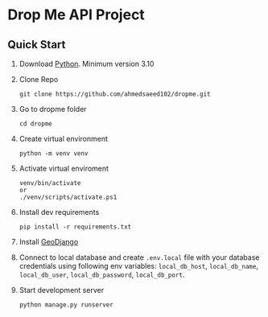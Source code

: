 # Drop Me API Project

## Quick Start

1. Download [Python](https://www.python.org/downloads/). Minimum version 3.10

2. Clone Repo
    ```shell
    git clone https://github.com/ahmedsaeed102/dropme.git
    ```

3. Go to dropme folder
    ```shell
    cd dropme
    ```

4. Create virtual environment
    ```shell
    python -m venv venv
    ```

5. Activate virtual enviroment
    ```shell
    venv/bin/activate
    or
    ./venv/scripts/activate.ps1
    ```

6. Install dev requirements
    ```shell
    pip install -r requirements.txt
    ```

7. Install [GeoDjango](https://docs.djangoproject.com/en/4.1/ref/contrib/gis/install/)

8. Connect to local database and create `.env.local` file with your database credentials using following env variables: `local_db_host`, `local_db_name`, `local_db_user`, `local_db_password`, `local_db_port`.  

9. Start development server
    ```shell
    python manage.py runserver
    ```
    
